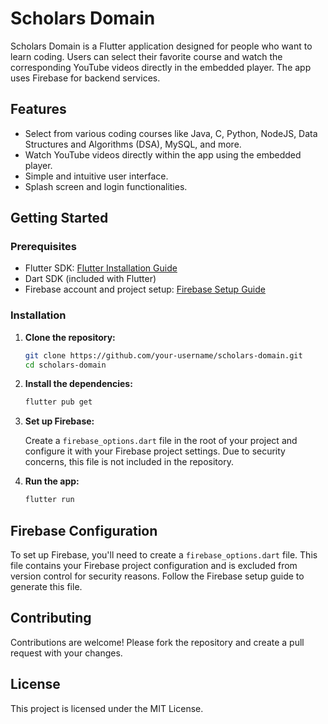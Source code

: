 
# Scholars Domain

Scholars Domain is a Flutter application designed for people who want to learn coding. Users can select their favorite course and watch the corresponding YouTube videos directly in the embedded player. The app uses Firebase for backend services.

## Features

- Select from various coding courses like Java, C, Python, NodeJS, Data Structures and Algorithms (DSA), MySQL, and more.
- Watch YouTube videos directly within the app using the embedded player.
- Simple and intuitive user interface.
- Splash screen and login functionalities.

## Getting Started

### Prerequisites

- Flutter SDK: [Flutter Installation Guide](https://flutter.dev/docs/get-started/install)
- Dart SDK (included with Flutter)
- Firebase account and project setup: [Firebase Setup Guide](https://firebase.google.com/docs/flutter/setup)

### Installation

1. **Clone the repository:**

   ```sh
   git clone https://github.com/your-username/scholars-domain.git
   cd scholars-domain
   ```

2. **Install the dependencies:**

   ```sh
   flutter pub get
   ```

3. **Set up Firebase:**

   Create a `firebase_options.dart` file in the root of your project and configure it with your Firebase project settings. Due to security concerns, this file is not included in the repository.

4. **Run the app:**

   ```sh
   flutter run
   ```

## Firebase Configuration

To set up Firebase, you'll need to create a `firebase_options.dart` file. This file contains your Firebase project configuration and is excluded from version control for security reasons. Follow the Firebase setup guide to generate this file.

## Contributing

Contributions are welcome! Please fork the repository and create a pull request with your changes. 

## License

This project is licensed under the MIT License.
```

